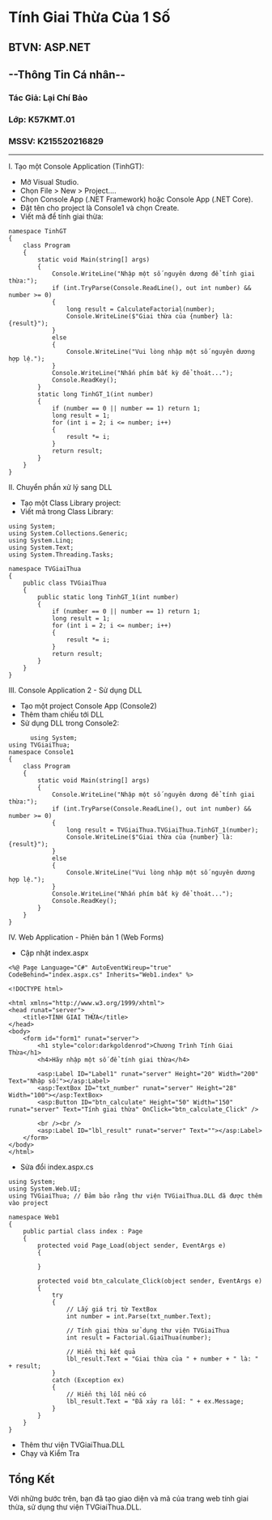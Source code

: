 # Tính Giai Thừa Của 1 Số
BTVN: ASP.NET
--------------------------------------------
 ## --Thông Tin Cá nhân--
 ### Tác Giả: Lại Chí Bảo   
 ### Lớp: K57KMT.01           
 ### MSSV: K215520216829
-------------------------------------------
 
      
I. Tạo một Console Application (TinhGT):
   - Mở Visual Studio.
   - Chọn File > New > Project....
   - Chọn Console App (.NET Framework) hoặc Console App (.NET Core).
   - Đặt tên cho project là Console1 và chọn Create.
   - Viết mã để tính giai thừa:


```using System;
namespace TinhGT
{
    class Program
    {
        static void Main(string[] args)
        {
            Console.WriteLine("Nhập một số nguyên dương để tính giai thừa:");
            if (int.TryParse(Console.ReadLine(), out int number) && number >= 0)
            {
                long result = CalculateFactorial(number);
                Console.WriteLine($"Giai thừa của {number} là: {result}");
            }
            else
            {
                Console.WriteLine("Vui lòng nhập một số nguyên dương hợp lệ.");
            }
            Console.WriteLine("Nhấn phím bất kỳ để thoát...");
            Console.ReadKey();
        }
        static long TinhGT_1(int number)
        {
            if (number == 0 || number == 1) return 1;
            long result = 1;
            for (int i = 2; i <= number; i++)
            {
                result *= i;
            }
            return result;
        }
    }
}
```


II. Chuyển phần xử lý sang DLL
   - Tạo một Class Library project:
   - Viết mã trong Class Library:
```
using System;
using System.Collections.Generic;
using System.Linq;
using System.Text;
using System.Threading.Tasks;

namespace TVGiaiThua
{
    public class TVGiaiThua
    {
        public static long TinhGT_1(int number)
        {
            if (number == 0 || number == 1) return 1;
            long result = 1;
            for (int i = 2; i <= number; i++)
            {
                result *= i;
            }
            return result;
        }
    }
}
```
III. Console Application 2 - Sử dụng DLL
   - Tạo một project Console App (Console2)
   - Thêm tham chiếu tới DLL
   - Sử dụng DLL trong Console2:

```
      using System;
using TVGiaiThua;
namespace Console1
{
    class Program
    {
        static void Main(string[] args)
        {
            Console.WriteLine("Nhập một số nguyên dương để tính giai thừa:");
            if (int.TryParse(Console.ReadLine(), out int number) && number >= 0)
            {
                long result = TVGiaiThua.TVGiaiThua.TinhGT_1(number);
                Console.WriteLine($"Giai thừa của {number} là: {result}");
            }
            else
            {
                Console.WriteLine("Vui lòng nhập một số nguyên dương hợp lệ.");
            }
            Console.WriteLine("Nhấn phím bất kỳ để thoát...");
            Console.ReadKey();
        }
    }
}
```
IV. Web Application - Phiên bản 1 (Web Forms)
  - Cập nhật index.aspx

```
<%@ Page Language="C#" AutoEventWireup="true" CodeBehind="index.aspx.cs" Inherits="Web1.index" %>

<!DOCTYPE html>

<html xmlns="http://www.w3.org/1999/xhtml">
<head runat="server">
    <title>TÍNH GIAI THỪA</title>
</head>
<body>
    <form id="form1" runat="server">
        <h1 style="color:darkgoldenrod">Chương Trình Tính Giai Thừa</h1>
        <h4>Hãy nhập một số để tính giai thừa</h4>
        
        <asp:Label ID="Label1" runat="server" Height="20" Width="200" Text="Nhập số:"></asp:Label>
        <asp:TextBox ID="txt_number" runat="server" Height="28" Width="100"></asp:TextBox>
        <asp:Button ID="btn_calculate" Height="50" Width="150" runat="server" Text="Tính giai thừa" OnClick="btn_calculate_Click" />

        <br /><br />
        <asp:Label ID="lbl_result" runat="server" Text=""></asp:Label>
    </form>
</body>
</html>
```
  - Sửa đổi index.aspx.cs

```
using System;
using System.Web.UI;
using TVGiaiThua; // Đảm bảo rằng thư viện TVGiaiThua.DLL đã được thêm vào project

namespace Web1
{
    public partial class index : Page
    {
        protected void Page_Load(object sender, EventArgs e)
        {

        }

        protected void btn_calculate_Click(object sender, EventArgs e)
        {
            try
            {
                // Lấy giá trị từ TextBox
                int number = int.Parse(txt_number.Text);

                // Tính giai thừa sử dụng thư viện TVGiaiThua
                int result = Factorial.GiaiThua(number);

                // Hiển thị kết quả
                lbl_result.Text = "Giai thừa của " + number + " là: " + result;
            }
            catch (Exception ex)
            {
                // Hiển thị lỗi nếu có
                lbl_result.Text = "Đã xảy ra lỗi: " + ex.Message;
            }
        }
    }
}
```
  - Thêm thư viện TVGiaiThua.DLL
  - Chạy và Kiểm Tra
##    Tổng Kết
Với những bước trên, bạn đã tạo giao diện và mã của trang web tính giai thừa, sử dụng thư viện TVGiaiThua.DLL. 
